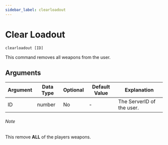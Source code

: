 ```yaml
---
sidebar_label: clearloadout
---
```


# Clear Loadout

```
clearloadout [ID]
```

This command removes all weapons from the user.

## Arguments

| Argument   | Data Type | Optional | Default Value |       Explanation         |
|------------|-----------|----------|---------------|---------------------------|
| ID         | number    | No       | -             | The ServerID of the user. |

###### Note

This remove **ALL** of the players weapons.
